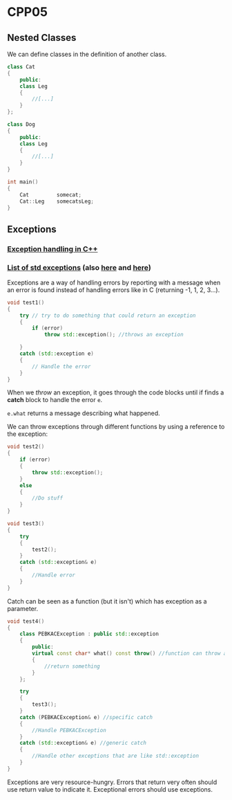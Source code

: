 # CPP05

## Nested Classes

We can define classes in the definition of another class.

```CPP
class Cat
{
    public:
    class Leg
    {
        //[...]
    }
};

class Dog
{
    public:
    class Leg
    {
        //[...]
    }
}

int main()
{
    Cat         somecat;
    Cat::Leg    somecatsLeg;
}
```

## Exceptions

### [**Exception handling in C++**](https://www.geeksforgeeks.org/exception-handling-c/)

### [**List of std exceptions**](https://www.geeksforgeeks.org/cpp-program-to-handle-the-exception-methods/) (also [here](https://www.geeksforgeeks.org/cpp-program-to-handle-the-exception-methods/) and [here](https://www.learncpp.com/cpp-tutorial/exceptions-classes-and-inheritance/))

Exceptions are a way of handling errors by reporting with a message when an error is found instead of handling errors like in C (returning -1, 1, 2, 3...).

```CPP
void test1()
{
    try // try to do something that could return an exception
    {
        if (error)
            throw std::exception(); //throws an exception

    }
    catch (std::exception e)
    {
        // Handle the error
    }
}
```

When we *throw* an exception, it goes through the code blocks until if finds a **catch** block to handle the error `e`.

`e.what` returns a message describing what happened.

We can throw exceptions through different functions by using a reference to the exception:

```CPP
void test2()
{
    if (error)
    {
        throw std::exception();
    }
    else
    {
        //Do stuff
    }
}

void test3()
{
    try
    {
        test2();
    }
    catch (std::exception& e)
    {
        //Handle error
    }
}
```

Catch can be seen as a function (but it isn't) which has exception as a parameter.

```CPP
void test4()
{
    class PEBKACException : public std::exception
    {
        public:
        virtual const char* what() const throw() //function can throw an exception
        {
            //return something
        }
    };

    try
    {
        test3();
    }
    catch (PEBKACException& e) //specific catch
    {
        //Handle PEBKACException
    }
    catch (std::exception& e) //generic catch
    {
        //Handle other exceptions that are like std::exception
    }
}
```

Exceptions are very resource-hungry. Errors that return very often should use return value to indicate it. Exceptional errors should use exceptions.

